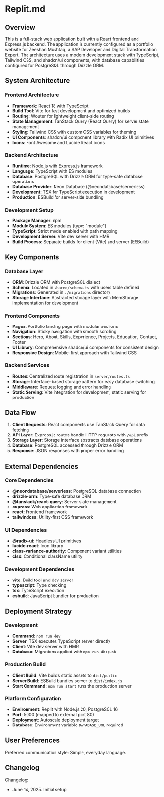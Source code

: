 # Replit.md

## Overview

This is a full-stack web application built with a React frontend and Express.js backend. The application is currently configured as a portfolio website for Zeeshan Mushtaq, a SAP Developer and Digital Transformation Expert. The architecture uses a modern development stack with TypeScript, Tailwind CSS, and shadcn/ui components, with database capabilities configured for PostgreSQL through Drizzle ORM.

## System Architecture

### Frontend Architecture
- **Framework**: React 18 with TypeScript
- **Build Tool**: Vite for fast development and optimized builds
- **Routing**: Wouter for lightweight client-side routing
- **State Management**: TanStack Query (React Query) for server state management
- **Styling**: Tailwind CSS with custom CSS variables for theming
- **UI Components**: shadcn/ui component library with Radix UI primitives
- **Icons**: Font Awesome and Lucide React icons

### Backend Architecture
- **Runtime**: Node.js with Express.js framework
- **Language**: TypeScript with ES modules
- **Database**: PostgreSQL with Drizzle ORM for type-safe database operations
- **Database Provider**: Neon Database (@neondatabase/serverless)
- **Development**: TSX for TypeScript execution in development
- **Production**: ESBuild for server-side bundling

### Development Setup
- **Package Manager**: npm
- **Module System**: ES modules (type: "module")
- **TypeScript**: Strict mode enabled with path mapping
- **Development Server**: Vite dev server with HMR
- **Build Process**: Separate builds for client (Vite) and server (ESBuild)

## Key Components

### Database Layer
- **ORM**: Drizzle ORM with PostgreSQL dialect
- **Schema**: Located in `shared/schema.ts` with users table defined
- **Migrations**: Generated in `./migrations` directory
- **Storage Interface**: Abstracted storage layer with MemStorage implementation for development

### Frontend Components
- **Pages**: Portfolio landing page with modular sections
- **Navigation**: Sticky navigation with smooth scrolling
- **Sections**: Hero, About, Skills, Experience, Projects, Education, Contact, Footer
- **UI Library**: Comprehensive shadcn/ui components for consistent design
- **Responsive Design**: Mobile-first approach with Tailwind CSS

### Backend Services
- **Routes**: Centralized route registration in `server/routes.ts`
- **Storage**: Interface-based storage pattern for easy database switching
- **Middleware**: Request logging and error handling
- **Static Serving**: Vite integration for development, static serving for production

## Data Flow

1. **Client Requests**: React components use TanStack Query for data fetching
2. **API Layer**: Express.js routes handle HTTP requests with `/api` prefix
3. **Storage Layer**: Storage interface abstracts database operations
4. **Database**: PostgreSQL accessed through Drizzle ORM
5. **Response**: JSON responses with proper error handling

## External Dependencies

### Core Dependencies
- **@neondatabase/serverless**: PostgreSQL database connection
- **drizzle-orm**: Type-safe database ORM
- **@tanstack/react-query**: Server state management
- **express**: Web application framework
- **react**: Frontend framework
- **tailwindcss**: Utility-first CSS framework

### UI Dependencies
- **@radix-ui**: Headless UI primitives
- **lucide-react**: Icon library
- **class-variance-authority**: Component variant utilities
- **clsx**: Conditional className utility

### Development Dependencies
- **vite**: Build tool and dev server
- **typescript**: Type checking
- **tsx**: TypeScript execution
- **esbuild**: JavaScript bundler for production

## Deployment Strategy

### Development
- **Command**: `npm run dev`
- **Server**: TSX executes TypeScript server directly
- **Client**: Vite dev server with HMR
- **Database**: Migrations applied with `npm run db:push`

### Production Build
- **Client Build**: Vite builds static assets to `dist/public`
- **Server Build**: ESBuild bundles server to `dist/index.js`
- **Start Command**: `npm run start` runs the production server

### Platform Configuration
- **Environment**: Replit with Node.js 20, PostgreSQL 16
- **Port**: 5000 (mapped to external port 80)
- **Deployment**: Autoscale deployment target
- **Database**: Environment variable `DATABASE_URL` required

## User Preferences

Preferred communication style: Simple, everyday language.

## Changelog

Changelog:
- June 14, 2025. Initial setup